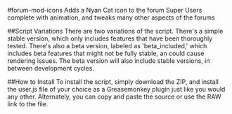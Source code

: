 #forum-mod-icons
Adds a Nyan Cat icon to the forum Super Users complete with animation, and tweaks many other aspects of the forums

##Script Variations
There are two variations of the script. There's a simple stable version, which only includes features that have been thoroughly tested. There's also a beta version, labeled as 'beta_included,' which includes beta features that might not be fully stable, an could cause rendering issues. The beta version will also include stable versions, in between development cycles.

##How to Install
To install the script, simply download the ZIP, and install the user.js file of your choice as a Greasemonkey plugin just like you would any other. Alternately, you can copy and paste the source or use the RAW link to the file.